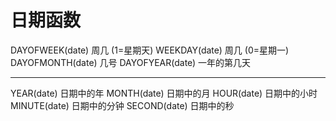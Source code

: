 # 日期函数
DAYOFWEEK(date)    周几 (1=星期天)
WEEKDAY(date)      周几 (0=星期一)
DAYOFMONTH(date)    几号
DAYOFYEAR(date)    一年的第几天

---
YEAR(date)        日期中的年
MONTH(date)        日期中的月
HOUR(date)        日期中的小时
MINUTE(date)       日期中的分钟
SECOND(date)        日期中的秒

